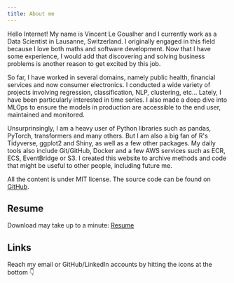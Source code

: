 ```yaml
---
title: About me
---
```


Hello Internet! My name is Vincent Le Goualher and I currently work as a Data Scientist in Lausanne, Switzerland. I originally engaged in this field because I love both maths and software development. Now that I have some experience, I would add that discovering and solving business problems is another reason to get excited by this job.

So far, I have worked in several domains, namely public health, financial services and now consumer electronics. I conducted a wide variety of projects involving regression, classification, NLP, clustering, etc... Lately, I have been particularly interested in time series. I also made a deep dive into MLOps to ensure the models in production are accessible to the end user, maintained and monitored.

Unsurprinsingly, I am a heavy user of Python libraries such as pandas, PyTorch, transformers and many others. But I am also a big fan of R's Tidyverse, ggplot2 and Shiny, as well as a few other packages. My daily tools also include Git/GitHub, Docker and a few AWS services such as ECR, ECS, EventBridge or S3. I created this website to archive methods and code that might be useful to other people, including future me.

All the content is under MIT license. The source code can be found on [GitHub](https://github.com/datatrigger).

## Resume

Download may take up to a minute: [Resume](/doc/resume_vincent_le_goualher.pdf)

## Links

Reach my email or GitHub/LinkedIn accounts by hitting the icons at the bottom 👇
